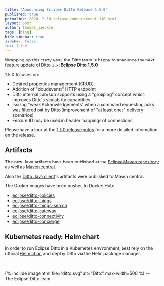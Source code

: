 ```yaml
---
title: "Announcing Eclipse Ditto Release 1.5.0"
published: true
permalink: 2020-12-10-release-announcement-150.html
layout: post
author: thomas_jaeckle
tags: [blog]
hide_sidebar: true
sidebar: false
toc: false
---
```


Wrapping up this crazy year, the Ditto team is happy to announce the next feature update of Ditto `1.x`: 
**Eclipse Ditto 1.5.0**

1.5.0 focuses on:

* Desired properties management (CRUD)
* Addition of "cloudevents" HTTP endpoint
* Ditto internal pub/sub supports using a "grouping" concept which improves Ditto's scalability capabilities
* Issuing "weak Acknowledgements" when a command requesting acks was filtered out by Ditto (improvement of "at least once" delivery scenarios)
* Feature ID may be used in header mappings of connections

Please have a look at the [1.5.0 release notes](release_notes_150.html) for a more detailed information on the release.


## Artifacts

The new Java artifacts have been published at the [Eclipse Maven repository](https://repo.eclipse.org/content/repositories/ditto/)
as well as [Maven central](https://repo1.maven.org/maven2/org/eclipse/ditto/).

Also the [Ditto Java client](client-sdk-java.html)'s artifacts were published to Maven central.

The Docker images have been pushed to Docker Hub:
* [eclipse/ditto-policies](https://hub.docker.com/r/eclipse/ditto-policies/)
* [eclipse/ditto-things](https://hub.docker.com/r/eclipse/ditto-things/)
* [eclipse/ditto-things-search](https://hub.docker.com/r/eclipse/ditto-things-search/)
* [eclipse/ditto-gateway](https://hub.docker.com/r/eclipse/ditto-gateway/)
* [eclipse/ditto-connectivity](https://hub.docker.com/r/eclipse/ditto-connectivity/)
* [eclipse/ditto-concierge](https://hub.docker.com/r/eclipse/ditto-concierge/)


## Kubernetes ready: Helm chart

In order to run Eclipse Ditto in a Kubernetes environment, best rely on the official 
[Helm chart](https://hub.helm.sh/charts/eclipse-iot/ditto) and deploy Ditto via the Helm package manager.


<br/>
<br/>
{% include image.html file="ditto.svg" alt="Ditto" max-width=500 %}
--<br/>
The Eclipse Ditto team
